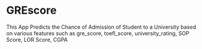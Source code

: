 # GREscore
This App Predicts the Chance of Admission of Student to a University based on various features such as gre_score, toefl_score, university_rating, SOP Score, LOR Score,
CGPA

